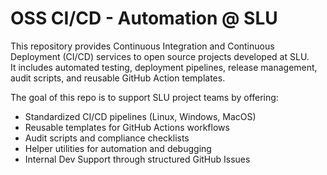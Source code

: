 # OSS CI/CD - Automation @ SLU

This repository provides Continuous Integration and Continuous Deployment (CI/CD) services to open source projects developed at SLU.  
It includes automated testing, deployment pipelines, release management, audit scripts, and reusable GitHub Action templates.

The goal of this repo is to support SLU project teams by offering:
- Standardized CI/CD pipelines (Linux, Windows, MacOS)
- Reusable templates for GitHub Actions workflows
- Audit scripts and compliance checklists
- Helper utilities for automation and debugging
- Internal Dev Support through structured GitHub Issues

